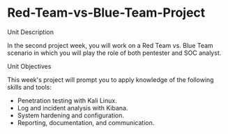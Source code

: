 # Red-Team-vs-Blue-Team-Project


Unit Description

In the second project week, you will work on a Red Team vs. Blue Team scenario in which you will play the role of both pentester and SOC analyst.

Unit Objectives

This week's project will prompt you to apply knowledge of the following skills and tools:

- Penetration testing with Kali Linux.
- Log and incident analysis with Kibana.
- System hardening and configuration.
- Reporting, documentation, and communication.
